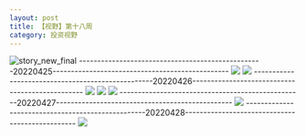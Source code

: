 ```yaml
---
layout: post
title: 【视野】第十八周
category: 投资视野
---
```

![story_new_final](http://rab41f8zg.hd-bkt.clouddn.com/img/story_new_final_0322.png)
--------------------------------------------------20220425------------------------------------------------
![](http://ran7ztk3m.hd-bkt.clouddn.com/img/factors-220425-1.png)
![](http://ran7ztk3m.hd-bkt.clouddn.com/img/long-time-see-220425-1.jpeg)
--------------------------------------------------20220426------------------------------------------------
![](http://ran7ztk3m.hd-bkt.clouddn.com/img/factors-220426-1.png)
![](http://ran7ztk3m.hd-bkt.clouddn.com/img/factors-220426-2.png)
![](http://ran7ztk3m.hd-bkt.clouddn.com/img/factors-220426-3.png)
--------------------------------------------------20220427------------------------------------------------
![](http://ran7ztk3m.hd-bkt.clouddn.com/img/factors-220427-1.png)
--------------------------------------------------20220428------------------------------------------------
![](http://ran7ztk3m.hd-bkt.clouddn.com/img/factors-220428-1.png)
  





